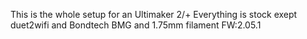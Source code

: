 This is the whole setup for an Ultimaker 2/+
Everything is stock exept duet2wifi and Bondtech BMG and 1.75mm filament
FW:2.05.1
